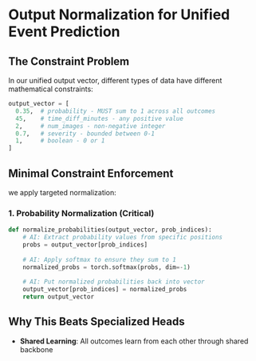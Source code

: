 # Output Normalization for Unified Event Prediction

## The Constraint Problem

In our unified output vector, different types of data have different mathematical constraints:

```python
output_vector = [
  0.35,  # probability - MUST sum to 1 across all outcomes
  45,    # time_diff_minutes - any positive value
  2,     # num_images - non-negative integer
  0.7,   # severity - bounded between 0-1
  1,     # boolean - 0 or 1
]
```

## Minimal Constraint Enforcement

we apply targeted normalization:

### 1. Probability Normalization (Critical)
```python
def normalize_probabilities(output_vector, prob_indices):
    # AI: Extract probability values from specific positions
    probs = output_vector[prob_indices]
    
    # AI: Apply softmax to ensure they sum to 1
    normalized_probs = torch.softmax(probs, dim=-1)
    
    # AI: Put normalized probabilities back into vector
    output_vector[prob_indices] = normalized_probs
    return output_vector
```


## Why This Beats Specialized Heads

- **Shared Learning**: All outcomes learn from each other through shared backbone
